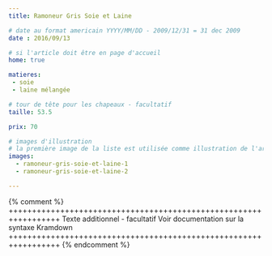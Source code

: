 ```yaml
---
title: Ramoneur Gris Soie et Laine

# date au format americain YYYY/MM/DD - 2009/12/31 = 31 dec 2009
date : 2016/09/13

# si l'article doit être en page d'accueil
home: true

matieres:
 - soie
 - laine mélangée

# tour de tête pour les chapeaux - facultatif
taille: 53.5

prix: 70

# images d'illustration
# la première image de la liste est utilisée comme illustration de l'article dans les pages de listing.
images:
  - ramoneur-gris-soie-et-laine-1
  - ramoneur-gris-soie-et-laine-2

---
```

{% comment %} +++++++++++++++++++++++++++++++++++++++++++++++++++++++++++++++++
              Texte additionnel - facultatif
              Voir documentation sur la syntaxe Kramdown
+++++++++++++++++++++++++++++++++++++++++++++++++++++++++++++++++ {% endcomment %}
